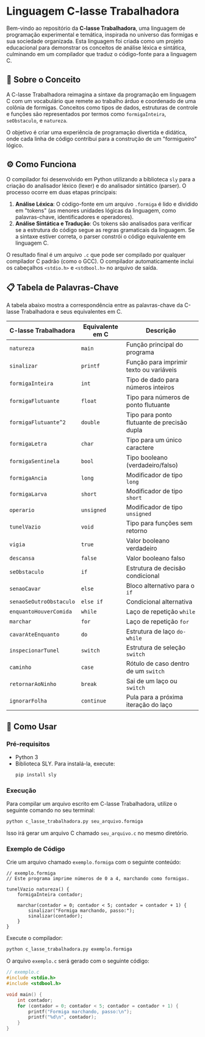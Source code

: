 # Linguagem C-lasse Trabalhadora

Bem-vindo ao repositório da **C-lasse Trabalhadora**, uma linguagem de programação experimental e temática, inspirada no universo das formigas e sua sociedade organizada. Esta linguagem foi criada como um projeto educacional para demonstrar os conceitos de análise léxica e sintática, culminando em um compilador que traduz o código-fonte para a linguagem C.

## 🐜 Sobre o Conceito

A C-lasse Trabalhadora reimagina a sintaxe da programação em linguagem C com um vocabulário que remete ao trabalho árduo e coordenado de uma colônia de formigas. Conceitos como tipos de dados, estruturas de controle e funções são representados por termos como `formigaInteira`, `seObstaculo`, e `natureza`.

O objetivo é criar uma experiência de programação divertida e didática, onde cada linha de código contribui para a construção de um "formigueiro" lógico.

## ⚙️ Como Funciona

O compilador foi desenvolvido em Python utilizando a biblioteca `sly` para a criação do analisador léxico (lexer) e do analisador sintático (parser). O processo ocorre em duas etapas principais:

1.  **Análise Léxica**: O código-fonte em um arquivo `.formiga` é lido e dividido em "tokens" (as menores unidades lógicas da linguagem, como palavras-chave, identificadores e operadores).
2.  **Análise Sintática e Tradução**: Os tokens são analisados para verificar se a estrutura do código segue as regras gramaticais da linguagem. Se a sintaxe estiver correta, o parser constrói o código equivalente em linguagem C.

O resultado final é um arquivo `.c` que pode ser compilado por qualquer compilador C padrão (como o GCC). O compilador automaticamente inclui os cabeçalhos `<stdio.h>` e `<stdbool.h>` no arquivo de saída.

## 📋 Tabela de Palavras-Chave

A tabela abaixo mostra a correspondência entre as palavras-chave da C-lasse Trabalhadora e seus equivalentes em C.

| **C-lasse Trabalhadora** | **Equivalente em C** | **Descrição** |
| ------------------------- | -------------------- | ------------------------------------------ |
| `natureza`                | `main`               | Função principal do programa               |
| `sinalizar`               | `printf`             | Função para imprimir texto ou variáveis    |
| `formigaInteira`          | `int`                | Tipo de dado para números inteiros         |
| `formigaFlutuante`        | `float`              | Tipo para números de ponto flutuante       |
| `formigaFlutuante^2`      | `double`             | Tipo para ponto flutuante de precisão dupla |
| `formigaLetra`            | `char`               | Tipo para um único caractere               |
| `formigaSentinela`        | `bool`               | Tipo booleano (verdadeiro/falso)           |
| `formigaAncia`            | `long`               | Modificador de tipo `long`                 |
| `formigaLarva`            | `short`              | Modificador de tipo `short`                |
| `operario`                | `unsigned`           | Modificador de tipo `unsigned`             |
| `tunelVazio`              | `void`               | Tipo para funções sem retorno              |
| `vigia`                   | `true`               | Valor booleano verdadeiro                  |
| `descansa`                | `false`              | Valor booleano falso                       |
| `seObstaculo`             | `if`                 | Estrutura de decisão condicional           |
| `senaoCavar`              | `else`               | Bloco alternativo para o `if`              |
| `senaoSeOutroObstaculo`   | `else if`            | Condicional alternativa                    |
| `enquantoHouverComida`    | `while`              | Laço de repetição `while`                  |
| `marchar`                 | `for`                | Laço de repetição `for`                    |
| `cavarAteEnquanto`        | `do`                 | Estrutura de laço `do-while`               |
| `inspecionarTunel`        | `switch`             | Estrutura de seleção `switch`              |
| `caminho`                 | `case`               | Rótulo de caso dentro de um `switch`       |
| `retornarAoNinho`         | `break`              | Sai de um laço ou `switch`                 |
| `ignorarFolha`            | `continue`           | Pula para a próxima iteração do laço       |

## 🚀 Como Usar

### Pré-requisitos

-   Python 3
-   Biblioteca SLY. Para instalá-la, execute:
    ```bash
    pip install sly
    ```

### Execução

Para compilar um arquivo escrito em C-lasse Trabalhadora, utilize o seguinte comando no seu terminal:

```bash
python c_lasse_trabalhadora.py seu_arquivo.formiga
````

Isso irá gerar um arquivo C chamado `seu_arquivo.c` no mesmo diretório.

### Exemplo de Código

Crie um arquivo chamado `exemplo.formiga` com o seguinte conteúdo:

```
// exemplo.formiga
// Este programa imprime números de 0 a 4, marchando como formigas.

tunelVazio natureza() {
    formigaInteira contador;

    marchar(contador = 0; contador < 5; contador = contador + 1) {
        sinalizar("Formiga marchando, passo:");
        sinalizar(contador);
    }
}
```

Execute o compilador:

```bash
python c_lasse_trabalhadora.py exemplo.formiga
```

O arquivo `exemplo.c` será gerado com o seguinte código:

```c
// exemplo.c
#include <stdio.h>
#include <stdbool.h>

void main() {
	int contador;
	for (contador = 0; contador < 5; contador = contador + 1) {
		printf("Formiga marchando, passo:\n");
		printf("%d\n", contador);
	}
}
```

